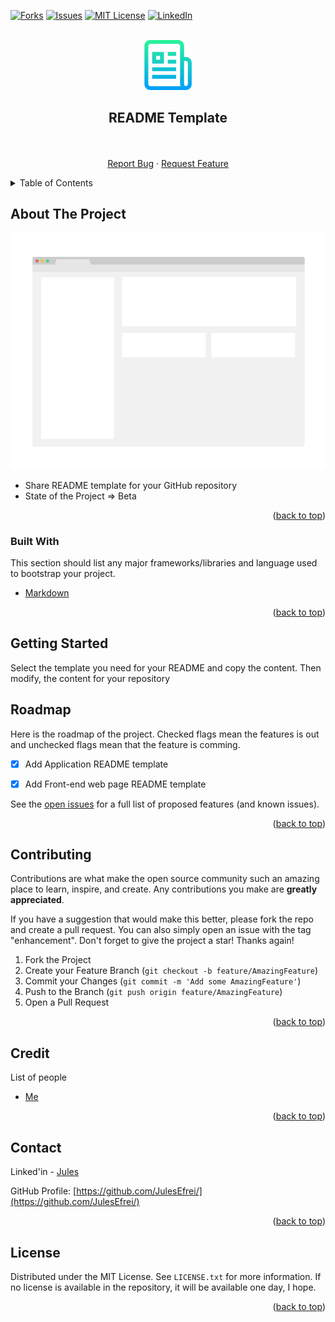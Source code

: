<div id="top"></div>

<!-- [![Contributors][contributors-shield]][contributors-url] -->
<!-- [![Stargazers][stars-shield]][stars-url] -->
[![Forks][forks-shield]][forks-url]
[![Issues][issues-shield]][issues-url]
[![MIT License][license-shield]][license-url]
[![LinkedIn][linkedin-shield]][linkedin-url]



<!-- PROJECT LOGO -->
<br />
<div align="center">
  
  <img src="images/logo.png" alt="Logo" width="80" height="80" />

  <h2 align="center">README Template</h2>

  <p align="center">
    <!-- <a href="https://github.com/JulesEfrei/Readme-Template"><strong>Explore the docs</strong></a> -->
    <br />
    <br />
    <!-- <a href="https://github.com/JulesEfrei/Readme-Template">View Demo</a>
    · -->
    <a href="https://github.com/JulesEfrei/Readme-Template/issues">Report Bug</a>
    ·
    <a href="https://github.com/JulesEfrei/Readme-Template/pulls">Request Feature</a>
  </p>
</div>



<!-- TABLE OF CONTENTS -->
<details>
  <summary>Table of Contents</summary>
  <ol>
    <li>
      <a href="#about-the-project">About The Project</a>
      <ul>
        <li><a href="#built-with">Built With</a></li>
      </ul>
    </li>
    <li>
      <a href="#getting-started">Getting Started</a>
    </li>
    <li><a href="#roadmap">Roadmap / Features</a></li>
    <li><a href="#contributing">Contributing</a></li>
    <li><a href="#license">License</a></li>
    <li><a href="#contact">Contact</a></li>
    <li><a href="#credit">Credit</a></li>
  </ol>
</details>



<!-- ABOUT THE PROJECT -->
## About The Project

[![Product Name Screen Shot][product-screenshot]](https://example.com)

* Share README template for your GitHub repository
* State of the Project => Beta


<p align="right">(<a href="#top">back to top</a>)</p>



### Built With

This section should list any major frameworks/libraries and language used to bootstrap your project.

* [Markdown](https://www.markdownguide.org/)

<p align="right">(<a href="#top">back to top</a>)</p>



<!-- GETTING STARTED -->
## Getting Started

Select the template you need for your README and copy the content. Then modify, the content for your repository


<!-- ROADMAP -->
## Roadmap

Here is the roadmap of the project. Checked flags mean the features is out and unchecked flags mean that the feature is comming.

- [x] Add Application README template
- [x] Add Front-end web page README template


See the [open issues](https://github.com/JulesEfrei/Readme-Template/issues) for a full list of proposed features (and known issues).

<p align="right">(<a href="#top">back to top</a>)</p>



<!-- CONTRIBUTING -->
## Contributing

Contributions are what make the open source community such an amazing place to learn, inspire, and create. Any contributions you make are **greatly appreciated**.

If you have a suggestion that would make this better, please fork the repo and create a pull request. You can also simply open an issue with the tag "enhancement".
Don't forget to give the project a star! Thanks again!

1. Fork the Project
2. Create your Feature Branch (`git checkout -b feature/AmazingFeature`)
3. Commit your Changes (`git commit -m 'Add some AmazingFeature'`)
4. Push to the Branch (`git push origin feature/AmazingFeature`)
5. Open a Pull Request

<p align="right">(<a href="#top">back to top</a>)</p>



<!-- Credit -->
## Credit

List of people

* [Me](https://github.com/JulesEfrei)

<p align="right">(<a href="#top">back to top</a>)</p>



<!-- CONTACT -->
## Contact

Linked'in - [Jules](https://www.linkedin.com/in/jules-bruzeau/)

GitHub Profile: [https://github.com/JulesEfrei/](https://github.com/JulesEfrei/)

<p align="right">(<a href="#top">back to top</a>)</p>



<!-- LICENSE -->
## License

Distributed under the MIT License. See `LICENSE.txt` for more information. If no license is available in the repository, it will be available one day, I hope.

<p align="right">(<a href="#top">back to top</a>)</p>






<!-- MARKDOWN LINKS & IMAGES -->
<!-- [contributors-shield]: https://img.shields.io/github/contributors/JulesEfrei/Readme-Template.svg?style=for-the-badge
[contributors-url]: https://github.com/JulesEfrei/Readme-Template/graphs/contributors -->
<!-- [stars-shield]: https://img.shields.io/github/stars/JulesEfrei/Readme-Template.svg?style=for-the-badge
[stars-url]: https://github.com/JulesEfrei/Readme-Template/stargazers -->
[forks-shield]: https://img.shields.io/github/forks/JulesEfrei/Readme-Template.svg?style=for-the-badge
[forks-url]: https://github.com/JulesEfrei/Readme-Template/network/members
[issues-shield]: https://img.shields.io/github/issues/JulesEfrei/Readme-Template.svg?style=for-the-badge
[issues-url]: https://github.com/JulesEfrei/Readme-Template/issues
[license-shield]: https://img.shields.io/github/license/JulesEfrei/Readme-Template.svg?style=for-the-badge
[license-url]: https://github.com/JulesEfrei/Readme-Template/blob/master/LICENSE.txt
[linkedin-shield]: https://img.shields.io/badge/-LinkedIn-black.svg?style=for-the-badge&logo=linkedin&colorB=555
[linkedin-url]: https://www.linkedin.com/in/jules-bruzeau/
[product-screenshot]: images/screenshot.png